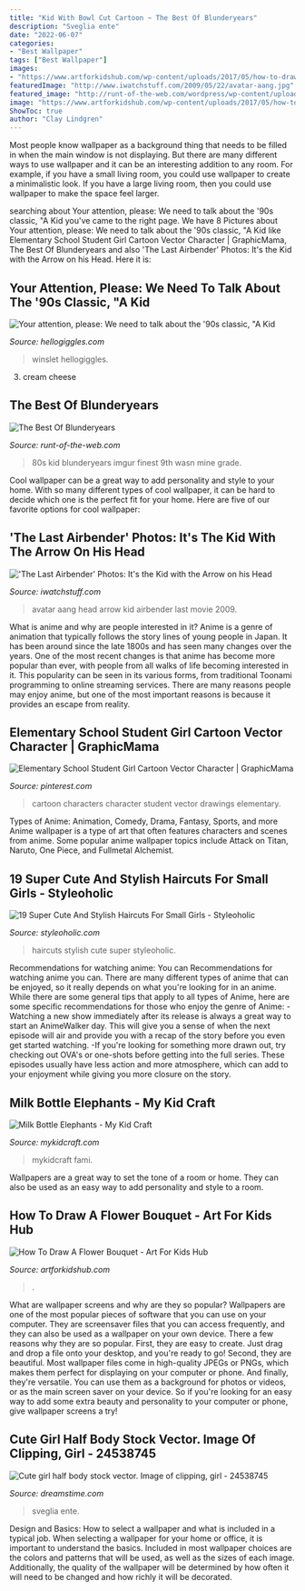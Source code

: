 ```yaml
---
title: "Kid With Bowl Cut Cartoon ~ The Best Of Blunderyears"
description: "Sveglia ente"
date: "2022-06-07"
categories:
- "Best Wallpaper"
tags: ["Best Wallpaper"]
images:
- "https://www.artforkidshub.com/wp-content/uploads/2017/05/how-to-draw-flower-bouquet-feature.jpg"
featuredImage: "http://www.iwatchstuff.com/2009/05/22/avatar-aang.jpg"
featured_image: "http://runt-of-the-web.com/wordpress/wp-content/uploads/2013/10/blunderyears-80s-kids.jpg"
image: "https://www.artforkidshub.com/wp-content/uploads/2017/05/how-to-draw-flower-bouquet-feature.jpg"
ShowToc: true
author: "Clay Lindgren"
---
```



Most people know wallpaper as a background thing that needs to be filled in when the main window is not displaying. But there are many different ways to use wallpaper and it can be an interesting addition to any room. For example, if you have a small living room, you could use wallpaper to create a minimalistic look. If you have a large living room, then you could use wallpaper to make the space feel larger.

	

		
searching about Your attention, please: We need to talk about the &#039;90s classic, &quot;A Kid you've came to the right page. We have 8 Pictures about Your attention, please: We need to talk about the &#039;90s classic, &quot;A Kid like Elementary School Student Girl Cartoon Vector Character | GraphicMama, The Best Of Blunderyears and also &#039;The Last Airbender&#039; Photos: It&#039;s the Kid with the Arrow on his Head. Here it is:
		
    
## Your Attention, Please: We Need To Talk About The &#039;90s Classic, &quot;A Kid

<img loading=lazy src="https://images.hellogiggles.com/uploads/2017/05/26053402/kingarthur_kateanddan.jpg" onerror="this.onerror=null;this.src='https://tse2.mm.bing.net/th?id=OIP.8K9HTICWTpFVJi8O64Bb-AHaEw&amp;pid=15.1';" alt="Your attention, please: We need to talk about the &#039;90s classic, &quot;A Kid">

_Source: hellogiggles.com_

>winslet hellogiggles. 

	

3. cream cheese 

    
## The Best Of Blunderyears

<img loading=lazy src="http://runt-of-the-web.com/wordpress/wp-content/uploads/2013/10/blunderyears-80s-kids.jpg" onerror="this.onerror=null;this.src='https://tse1.mm.bing.net/th?id=OIP.fW_GgZBOWoRdRhT4zfoyTQHaNy&amp;pid=15.1';" alt="The Best Of Blunderyears">

_Source: runt-of-the-web.com_

>80s kid blunderyears imgur finest 9th wasn mine grade. 

	

Cool wallpaper can be a great way to add personality and style to your home. With so many different types of cool wallpaper, it can be hard to decide which one is the perfect fit for your home. Here are five of our favorite options for cool wallpaper: 

    
## &#039;The Last Airbender&#039; Photos: It&#039;s The Kid With The Arrow On His Head

<img loading=lazy src="http://www.iwatchstuff.com/2009/05/22/avatar-aang.jpg" onerror="this.onerror=null;this.src='https://tse2.mm.bing.net/th?id=OIP.WZIQBI9LFTo2cwDOLQAZUAHaHy&amp;pid=15.1';" alt="&#039;The Last Airbender&#039; Photos: It&#039;s the Kid with the Arrow on his Head">

_Source: iwatchstuff.com_

>avatar aang head arrow kid airbender last movie 2009. 

	

What is anime and why are people interested in it?
Anime is a genre of animation that typically follows the story lines of young people in Japan. It has been around since the late 1800s and has seen many changes over the years. One of the most recent changes is that anime has become more popular than ever, with people from all walks of life becoming interested in it. This popularity can be seen in its various forms, from traditional Toonami programming to online streaming services. There are many reasons people may enjoy anime, but one of the most important reasons is because it provides an escape from reality.

    
## Elementary School Student Girl Cartoon Vector Character | GraphicMama

<img loading=lazy src="https://i.pinimg.com/736x/bc/f4/bc/bcf4bcb661b8a703b5217bbd093de469--cartoon-characters.jpg" onerror="this.onerror=null;this.src='https://tse1.mm.bing.net/th?id=OIP.1mkxsKv2FPcqN5m5TSrErgHaLX&amp;pid=15.1';" alt="Elementary School Student Girl Cartoon Vector Character | GraphicMama">

_Source: pinterest.com_

>cartoon characters character student vector drawings elementary. 

	

Types of Anime: Animation, Comedy, Drama, Fantasy, Sports, and more
Anime wallpaper is a type of art that often features characters and scenes from anime. Some popular anime wallpaper topics include Attack on Titan, Naruto, One Piece, and Fullmetal Alchemist.

    
## 19 Super Cute And Stylish Haircuts For Small Girls - Styleoholic

<img loading=lazy src="https://i.styleoholic.com/2016/03/super-cute-and-stylish-haircuts-for-small-girls-14.jpg" onerror="this.onerror=null;this.src='https://tse2.mm.bing.net/th?id=OIP.EV_FtkAvQbPLBSeadEeT_gHaLH&amp;pid=15.1';" alt="19 Super Cute And Stylish Haircuts For Small Girls - Styleoholic">

_Source: styleoholic.com_

>haircuts stylish cute super styleoholic. 

	

Recommendations for watching anime: You can
Recommendations for watching anime you can. There are many different types of anime that can be enjoyed, so it really depends on what you're looking for in an anime. While there are some general tips that apply to all types of Anime, here are some specific recommendations for those who enjoy the genre of Anime: 
-Watching a new show immediately after its release is always a great way to start an AnimeWalker day. This will give you a sense of when the next episode will air and provide you with a recap of the story before you even get started watching. 
-If you're looking for something more drawn out, try checking out OVA's or one-shots before getting into the full series. These episodes usually have less action and more atmosphere, which can add to your enjoyment while giving you more closure on the story.

    
## Milk Bottle Elephants - My Kid Craft

<img loading=lazy src="https://mykidcraft.com/images/milk_bottle_elephant_elephant_craft_elephant_made_from_milk_bottle_elephant_craft_ideas_recycled_craft_ideas_how_to_make_a_milk_bottle_elephant_craft_ideas_kids_craft_fun_craft22.JPG" onerror="this.onerror=null;this.src='https://tse4.mm.bing.net/th?id=OIP.C6tgtpqKxXrFR0lC6RC9gAHaFj&amp;pid=15.1';" alt="Milk Bottle Elephants - My Kid Craft">

_Source: mykidcraft.com_

>mykidcraft fami. 

	

Wallpapers are a great way to set the tone of a room or home. They can also be used as an easy way to add personality and style to a room.

    
## How To Draw A Flower Bouquet - Art For Kids Hub

<img loading=lazy src="https://www.artforkidshub.com/wp-content/uploads/2017/05/how-to-draw-flower-bouquet-feature.jpg" onerror="this.onerror=null;this.src='https://tse3.mm.bing.net/th?id=OIP.HbjfcknA5F9ZKgVeyrHcrwHaEJ&amp;pid=15.1';" alt="How To Draw A Flower Bouquet - Art For Kids Hub">

_Source: artforkidshub.com_

>. 

	

What are wallpaper screens and why are they so popular?
Wallpapers are one of the most popular pieces of software that you can use on your computer. They are screensaver files that you can access frequently, and they can also be used as a wallpaper on your own device. There a few reasons why they are so popular. First, they are easy to create. Just drag and drop a file onto your desktop, and you're ready to go! Second, they are beautiful. Most wallpaper files come in high-quality JPEGs or PNGs, which makes them perfect for displaying on your computer or phone. And finally, they're versatile. You can use them as a background for photos or videos, or as the main screen saver on your device. So if you're looking for an easy way to add some extra beauty and personality to your computer or phone, give wallpaper screens a try!

    
## Cute Girl Half Body Stock Vector. Image Of Clipping, Girl - 24538745

<img loading=lazy src="https://thumbs.dreamstime.com/z/cute-girl-half-body-24538745.jpg" onerror="this.onerror=null;this.src='https://tse3.mm.bing.net/th?id=OIP.nk2tnWR5i5RKtMhBt_usHwHaIC&amp;pid=15.1';" alt="Cute girl half body stock vector. Image of clipping, girl - 24538745">

_Source: dreamstime.com_

>sveglia ente. 

	

Design and Basics: How to select a wallpaper and what is included in a typical job.
When selecting a wallpaper for your home or office, it is important to understand the basics. Included in most wallpaper choices are the colors and patterns that will be used, as well as the sizes of each image. Additionally, the quality of the wallpaper will be determined by how often it will need to be changed and how richly it will be decorated.

